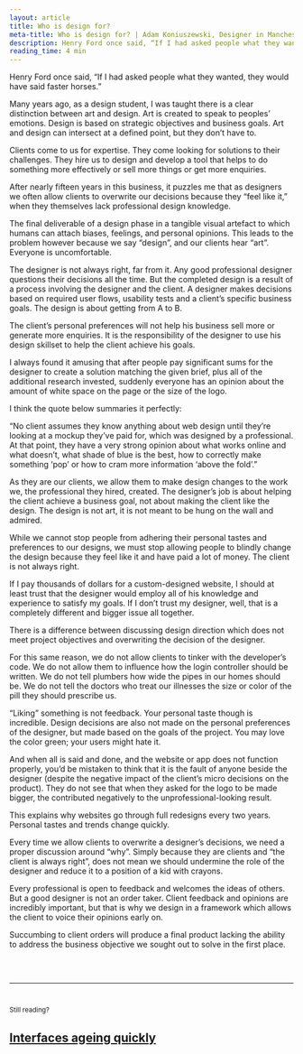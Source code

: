 ```yaml
---
layout: article
title: Who is design for?
meta-title: Who is design for? | Adam Koniuszewski, Designer in Manchester, UK
description: Henry Ford once said, “If I had asked people what they wanted, they would have said faster horses.”
reading_time: 4 min
---
```

Henry Ford once said, “If I had asked people what they wanted, they would have said faster horses.”

Many years ago, as a design student, I was taught there is a clear distinction between art and design. Art is created to speak to peoples’ emotions. Design is based on strategic objectives and business goals. Art and design can intersect at a defined point, but they don’t have to. 

Clients come to us for expertise. They come looking for solutions to their challenges. They hire us to design and develop a tool that helps to do something more effectively or sell more things or get more enquiries. 

After nearly fifteen years in this business, it puzzles me that as designers we often allow clients to overwrite our decisions because they “feel like it,” when they themselves lack professional design knowledge. 

The final deliverable of a design phase in a tangible visual artefact to which humans can attach biases, feelings, and personal opinions. This leads to the problem however because we say “design”, and our clients hear “art”. Everyone is uncomfortable. 

The designer is not always right, far from it. Any good professional designer questions their decisions all the time. But the completed design is a result of a process involving the designer and the client. 
A designer makes decisions based on required user flows, usability tests and a client’s specific business goals. The design is about getting from A to B. 

The client’s personal preferences will not help his business sell more or generate more enquiries. It is the responsibility of the designer to use his design skillset to help the client achieve his goals. 

I always found it amusing that after people pay significant sums for the designer to create a solution matching the given brief, plus all of the additional research invested, suddenly everyone has an opinion about the amount of white space on the page or the size of the logo. 

I think the quote below summaries it perfectly:

“No client assumes they know anything about web design until they’re looking at a mockup they’ve paid for, which was designed by a professional. At that point, they have a very strong opinion about what works online and what doesn’t, what shade of blue is the best, how to correctly make something ‘pop’ or how to cram more information ‘above the fold’.”

As they are our clients, we allow them to make design changes to the work we, the professional they hired, created. The designer’s job is about helping the client achieve a business goal, not about making the client like the design. The design is not art, it is not meant to be hung on the wall and admired.

While we cannot stop people from adhering their personal tastes and preferences to our designs, we must stop allowing people to blindly change the design because they feel like it and have paid a lot of money. The client is not always right. 

If I pay thousands of dollars for a custom-designed website, I should at least trust that the designer would employ all of his knowledge and experience to satisfy my goals. If I don’t trust my designer, well, that is a completely different and bigger issue all together. 

There is a difference between discussing design direction which does not meet project objectives and overwriting the decision of the designer. 

For this same reason, we do not allow clients to tinker with the developer’s code. We do not allow them to influence how the login controller should be written. We do not tell plumbers how wide the pipes in our homes should be. We do not tell the doctors who treat our illnesses the size or color of the pill they should prescribe us.  

“Liking” something is not feedback. Your personal taste though is incredible. Design decisions are also not made on the personal preferences of the designer, but made based on the goals of the project. You may love the color green; your users might hate it.

And when all is said and done, and the website or app does not function properly, you’d be mistaken to think that it is the fault of anyone beside the designer (despite the negative impact of the client’s micro decisions on the product). They do not see that when they asked for the logo to be made bigger, the contributed negatively to the unprofessional-looking result. 

This explains why websites go through full redesigns every two years. Personal tastes and trends change quickly. 

Every time we allow clients to overwrite a designer’s decisions, we need a proper discussion around “why”. Simply because they are clients and “the client is always right”, does not mean we should undermine the role of the designer and reduce it to a position of a kid with crayons. 

Every professional is open to feedback and welcomes the ideas of others. But a good designer is not an order taker. Client feedback and opinions are incredibly important, but that is why we design in a framework which allows the client to voice their opinions early on. 

Succumbing to client orders will produce a final product lacking the ability to address the business objective we sought out to solve in the first place.

<hr style="margin-top: 60px; margin-bottom: 40px;">
<small>Still reading?</small>
<h2><a href="/writing/interfaces-ageing-quickly/">Interfaces ageing quickly</a></h2>